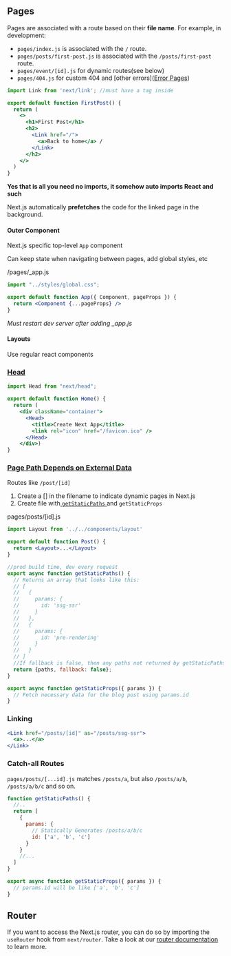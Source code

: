 ## Pages

Pages are associated with a route based on their **file name**. For example, in development:

- `pages/index.js` is associated with the `/` route.
- `pages/posts/first-post.js` is associated with the `/posts/first-post` route.
- `pages/event/[id].js` for dynamic routes(see below)
- `pages/404.js` for custom 404 and [other errors]([Error Pages](https://nextjs.org/docs/advanced-features/custom-error-page#404-page))

```jsx
import Link from 'next/link'; //must have a tag inside

export default function FirstPost() {
  return (
    <>
      <h1>First Post</h1>
      <h2>
        <Link href="/"> 
          <a>Back to home</a> /
        </Link>
      </h2>
    </>
  )
}
```

**Yes that is all you need no imports, it somehow auto imports React and such**

Next.js automatically **prefetches** the code for the linked page in the background.

#### Outer Component

Next.js specific top-level  `App` component 

Can keep state when navigating between pages, add global styles, etc

/pages/_app.js

```jsx
import "../styles/global.css";

export default function App({ Component, pageProps }) {
  return <Component {...pageProps} />
}
```

*Must restart dev server after adding _app.js*

#### Layouts

Use regular react components

### [Head](https://nextjs.org/docs/api-reference/next/head)

```jsx
import Head from "next/head";

export default function Home() {
  return (
    <div className="container">
      <Head>
        <title>Create Next App</title>
        <link rel="icon" href="/favicon.ico" />
      </Head>
    </div>)
}
```

### [Page Path Depends on External Data](https://nextjs.org/docs/routing/dynamic-routes)

Routes like `/post/[id]`

1. Create a  [] in the filename to indicate dynamic pages in Next.js
2. Create file with[ `getStaticPaths` ](https://nextjs.org/docs/basic-features/data-fetching#fallback-pages )and `getStaticProps`

pages/posts/[id].js

```jsx
import Layout from '../../components/layout'

export default function Post() {
  return <Layout>...</Layout>
}

//prod build time, dev every request
export async function getStaticPaths() {
  // Returns an array that looks like this:
  // [
  //   {
  //     params: {
  //       id: 'ssg-ssr'
  //     }
  //   },
  //   {
  //     params: {
  //       id: 'pre-rendering'
  //     }
  //   }
  // ]
  //If fallback is false, then any paths not returned by getStaticPaths will result in a 404 page.
  return {paths, fallback: false};
}

export async function getStaticProps({ params }) {
  // Fetch necessary data for the blog post using params.id
}
```

### Linking

```jsx
<Link href="/posts/[id]" as="/posts/ssg-ssr">
  <a>...</a>
</Link>
```

### Catch-all Routes

`pages/posts/[...id].js` matches `/posts/a`, but also `/posts/a/b`, `/posts/a/b/c` and so on.

```jsx
function getStaticPaths() {
  //..
  return [
    {
      params: {
        // Statically Generates /posts/a/b/c
        id: ['a', 'b', 'c']
      }
    }
    //...
  ]
}

export async function getStaticProps({ params }) {
  // params.id will be like ['a', 'b', 'c']
}
```

## Router

If you want to access the Next.js router, you can do so by importing the `useRouter` hook from `next/router`. Take a look at our [router documentation](https://nextjs.org/docs/routing/dynamic-routes) to learn more.